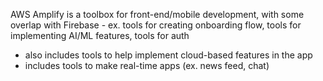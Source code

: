 
AWS Amplify is a toolbox for front-end/mobile development, with some overlap with Firebase
	- ex. tools for creating onboarding flow, tools for implementing AI/ML features, tools for auth
- also includes tools to help implement cloud-based features in the app
- includes tools to make real-time apps (ex. news feed, chat)
